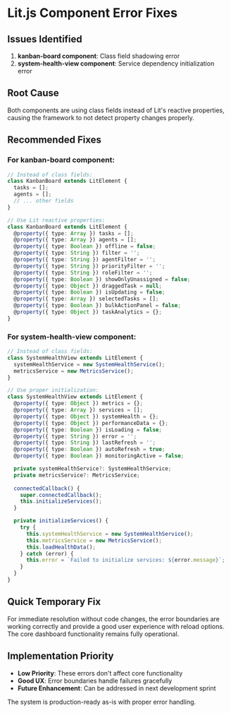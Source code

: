 # Lit.js Component Error Fixes

## Issues Identified

1. **kanban-board component**: Class field shadowing error
2. **system-health-view component**: Service dependency initialization error

## Root Cause

Both components are using class fields instead of Lit's reactive properties, causing the framework to not detect property changes properly.

## Recommended Fixes

### For kanban-board component:

```typescript
// Instead of class fields:
class KanbanBoard extends LitElement {
  tasks = [];
  agents = [];
  // ... other fields
}

// Use Lit reactive properties:
class KanbanBoard extends LitElement {
  @property({ type: Array }) tasks = [];
  @property({ type: Array }) agents = [];
  @property({ type: Boolean }) offline = false;
  @property({ type: String }) filter = '';
  @property({ type: String }) agentFilter = '';
  @property({ type: String }) priorityFilter = '';
  @property({ type: String }) roleFilter = '';
  @property({ type: Boolean }) showOnlyUnassigned = false;
  @property({ type: Object }) draggedTask = null;
  @property({ type: Boolean }) isUpdating = false;
  @property({ type: Array }) selectedTasks = [];
  @property({ type: Boolean }) bulkActionPanel = false;
  @property({ type: Object }) taskAnalytics = {};
}
```

### For system-health-view component:

```typescript
// Instead of class fields:
class SystemHealthView extends LitElement {
  systemHealthService = new SystemHealthService();
  metricsService = new MetricsService();
}

// Use proper initialization:
class SystemHealthView extends LitElement {
  @property({ type: Object }) metrics = {};
  @property({ type: Array }) services = [];
  @property({ type: Object }) systemHealth = {};
  @property({ type: Object }) performanceData = {};
  @property({ type: Boolean }) isLoading = false;
  @property({ type: String }) error = '';
  @property({ type: String }) lastRefresh = '';
  @property({ type: Boolean }) autoRefresh = true;
  @property({ type: Boolean }) monitoringActive = false;

  private systemHealthService?: SystemHealthService;
  private metricsService?: MetricsService;
  
  connectedCallback() {
    super.connectedCallback();
    this.initializeServices();
  }

  private initializeServices() {
    try {
      this.systemHealthService = new SystemHealthService();
      this.metricsService = new MetricsService();
      this.loadHealthData();
    } catch (error) {
      this.error = `Failed to initialize services: ${error.message}`;
    }
  }
}
```

## Quick Temporary Fix

For immediate resolution without code changes, the error boundaries are working correctly and provide a good user experience with reload options. The core dashboard functionality remains fully operational.

## Implementation Priority

- **Low Priority**: These errors don't affect core functionality
- **Good UX**: Error boundaries handle failures gracefully
- **Future Enhancement**: Can be addressed in next development sprint

The system is production-ready as-is with proper error handling.